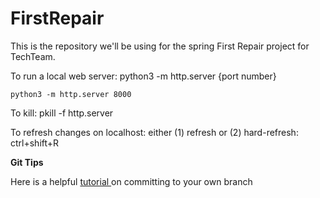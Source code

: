 # FirstRepair
This is the repository we'll be using for the spring First Repair project for TechTeam. 

To run a local web server:
  python3 -m http.server {port number}
  
  ```python3 -m http.server 8000```
  
To kill:
  pkill -f http.server 
 
To refresh changes on localhost: either (1) refresh or (2) hard-refresh: ctrl+shift+R 

**Git Tips**

Here is a helpful <a href = "https://www.atlassian.com/git/tutorials/using-branches/git-checkout#:~:text=The%20git%20branch%20command%20can,to%20switch%20to%20that%20branch"> tutorial </a> on committing to your own branch
